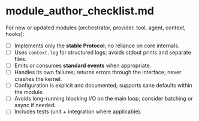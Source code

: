 # module_author_checklist.md

For new or updated modules (orchestrator, provider, tool, agent, context, hooks):

- [ ] Implements only the **stable Protocol**; no reliance on core internals.
- [ ] Uses `context.log` for structured logs; avoids stdout prints and separate files.
- [ ] Emits or consumes **standard events** when appropriate.
- [ ] Handles its own failures; returns errors through the interface; never crashes the kernel.
- [ ] Configuration is explicit and documented; supports sane defaults within the module.
- [ ] Avoids long-running blocking I/O on the main loop; consider batching or async if needed.
- [ ] Includes tests (unit + integration where applicable).